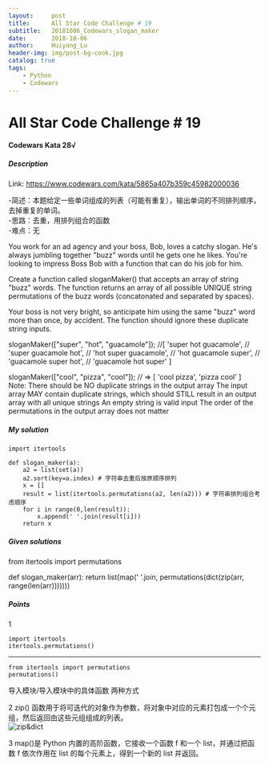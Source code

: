 ```yaml
---
layout:     post
title:      All Star Code Challenge # 19
subtitle:   20181006_Codewars_slogan_maker
date:       2018-10-06
author:     Huiyang_Lu
header-img: img/post-bg-cook.jpg
catalog: true
tags:
    - Python
    - Codewars
---
```

# All Star Code Challenge # 19
#### Codewars Kata 28√
##### Description
Link: https://www.codewars.com/kata/5865a407b359c45982000036  
  
-简述：本题给定一些单词组成的列表（可能有重复），输出单词的不同排列顺序，去掉重复的单词。  
-思路：去重，用排列组合的函数  
-难点：无  
  
You work for an ad agency and your boss, Bob, loves a catchy slogan. He's always jumbling together "buzz" words until he gets one he likes. You're looking to impress Boss Bob with a function that can do his job for him.

Create a function called sloganMaker() that accepts an array of string "buzz" words. The function returns an array of all possible UNIQUE string permutations of the buzz words (concatonated and separated by spaces).

Your boss is not very bright, so anticipate him using the same "buzz" word more than once, by accident. The function should ignore these duplicate string inputs.

sloganMaker(["super", "hot", "guacamole"]);
//[ 'super hot guacamole',
//  'super guacamole hot',
//  'hot super guacamole',
//  'hot guacamole super',
//  'guacamole super hot',
//  'guacamole hot super' ]

sloganMaker(["cool", "pizza", "cool"]); // => [ 'cool pizza', 'pizza cool' ]
Note:
There should be NO duplicate strings in the output array The input array MAY contain duplicate strings, which should STILL result in an output array with all unique strings An empty string is valid input
The order of the permutations in the output array does not matter

##### My solution
    import itertools

    def slogan_maker(a):
        a2 = list(set(a))
        a2.sort(key=a.index) # 字符串去重后按原顺序排列
        x = []
        result = list(itertools.permutations(a2, len(a2))) # 字符串排列组合考虑顺序
        for i in range(0,len(result)):
            x.append(' '.join(result[i]))
        return x        

##### Given solutions
from itertools import permutations

def slogan_maker(arr):
    return list(map(' '.join, permutations(dict(zip(arr, range(len(arr)))))))

##### Points
1  

    import itertools  
    itertools.permutations()  
---
    from itertools import permutations  
    permutations()  
导入模块/导入模块中的具体函数 两种方式   

2 zip() 函数用于将可迭代的对象作为参数，将对象中对应的元素打包成一个个元组，然后返回由这些元组组成的列表。  
![zip&dict](https://ws3.sinaimg.cn/large/006tNc79ly1fzeowzrsntj30c205m3z2.jpg)
  
3 map()是 Python 内置的高阶函数，它接收一个函数 f 和一个 list，并通过把函数 f 依次作用在 list 的每个元素上，得到一个新的 list 并返回。  
